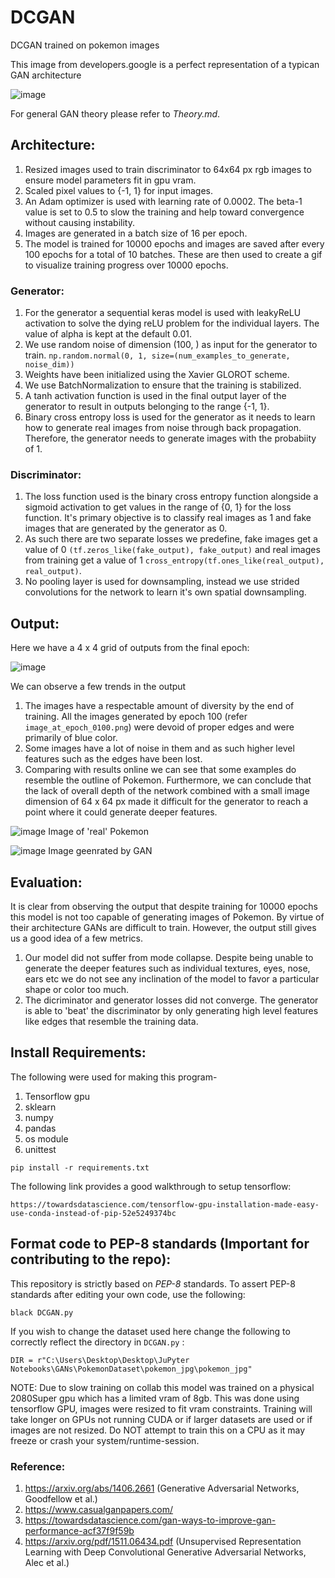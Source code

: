 # DCGAN
DCGAN trained on pokemon images

This image from developers.google is a perfect representation of a typican GAN architecture

![image](https://user-images.githubusercontent.com/80246631/142183155-0d3c7252-3de8-4d01-a0d3-2969d0d0fd3f.png)


For general GAN theory please refer to *Theory.md*. 

## Architecture:

1. Resized images used to train discriminator to 64x64 px rgb images to ensure model parameters fit in gpu vram. 
2. Scaled pixel values to {-1, 1} for input images.
3. An Adam optimizer is used with learning rate of 0.0002. The beta-1 value is set to 0.5 to slow the training and help toward convergence without causing instability. 
4. Images are generated in a batch size of 16 per epoch.
5. The model is trained for 10000 epochs and images are saved after every 100 epochs for a total of 10 batches. These are then used to create a gif to visualize training progress over 10000 epochs. 

### Generator:

1. For the generator a sequential keras model is used with leakyReLU activation to solve the dying reLU problem for the individual layers. The value of alpha is kept at the default 0.01.
2. We use random noise of dimension (100, ) as input for the generator to train. `np.random.normal(0, 1, size=(num_examples_to_generate, noise_dim))`
3. Weights have been initialized using the Xavier GLOROT scheme. 
4. We use BatchNormalization to ensure that the training is stabilized. 
5. A tanh activation function is used in the final output layer of the generator to result in outputs belonging to the range {-1, 1}.
6. Binary cross entropy loss is used for the generator as it needs to learn how to generate real images from noise through back propagation. Therefore, the generator needs to generate images with the probabiity of 1.

### Discriminator: 

1. The loss function used is the binary cross entropy function alongside a sigmoid activation to get values in the range of {0, 1} for the loss function. It's primary objective is to classify real images as 1 and fake images that are generated by the generator as 0.
2. As such there are two separate losses we predefine, fake images get a value of 0 `(tf.zeros_like(fake_output), fake_output)` and real images from training get a value of 1 `cross_entropy(tf.ones_like(real_output), real_output)`.
3. No pooling layer is used for downsampling, instead we use strided convolutions for the network to learn it's own spatial downsampling.


## Output: 

Here we have a 4 x 4 grid of outputs from the final epoch: 

![image](https://user-images.githubusercontent.com/80246631/142175513-66397caa-1b79-4a6e-8e68-4ee7bc4d3b12.png)

We can observe a few trends in the output

1. The images have a respectable amount of diversity by the end of training. All the images generated by epoch 100 (refer `image_at_epoch_0100.png`) were devoid of proper edges and were primarily of blue color.
2. Some images have a lot of noise in them and as such higher level features such as the edges have been lost. 
3. Comparing with results online we can see that some examples do resemble the outline of Pokemon. Furthermore, we can conclude that the lack of overall depth of the network combined with a small image dimension of 64 x 64 px made it difficult for the generator to reach a point where it could generate deeper features. 


![image](https://user-images.githubusercontent.com/80246631/142178623-e3b0b26d-877e-4ce6-b4aa-9b5cd6e587aa.png) 
Image of 'real' Pokemon

![image](https://user-images.githubusercontent.com/80246631/142178881-57d43044-a968-47d5-be98-12877837283f.png)
Image geenrated by GAN


## Evaluation: 

It is clear from observing the output that despite training for 10000 epochs this model is not too capable of generating images of Pokemon. By virtue of their architecture GANs are difficult to train. However, the output still gives us a good idea of a few metrics.

1. Our model did not suffer from mode collapse. Despite being unable to generate the deeper features such as individual textures, eyes, nose, ears etc we do not see any inclination of the model to favor a particular shape or color too much.   
2. The dicriminator and generator losses did not converge. The generator is able to 'beat' the discriminator by only generating high level features like edges that resemble the training data. 

 ## Install Requirements: 
 
 The following were used for making this program-
 1. Tensorflow gpu
 2. sklearn
 3. numpy
 4. pandas
 5. os module
 6. unittest
 
 ```
 pip install -r requirements.txt
 
 ```
The following link provides a good walkthrough to setup tensorflow:

```
https://towardsdatascience.com/tensorflow-gpu-installation-made-easy-use-conda-instead-of-pip-52e5249374bc
```

## Format code to PEP-8 standards (Important for contributing to the repo): 
 
 This repository is strictly based on *PEP-8* standards. To assert PEP-8 standards after editing your own code, use the following: 
 
 ```
 black DCGAN.py

 ```
 
If you wish to change the dataset used here change the following to correctly reflect the directory in `DCGAN.py` :

`DIR = r"C:\Users\Desktop\Desktop\JuPyter Notebooks\GANs\PokemonDataset\pokemon_jpg\pokemon_jpg"`


NOTE: Due to slow training on collab this model was trained on a physical 2080Super gpu which has a limited vram of 8gb. This was done using tensorflow GPU, images were resized to fit vram constraints. Training will take longer on GPUs not running CUDA or if larger datasets are used or if images are not resized. Do NOT attempt to train this on a CPU as it may freeze or crash your system/runtime-session.

 
### Reference: 

1. https://arxiv.org/abs/1406.2661 (Generative Adversarial Networks, Goodfellow et al.)
2. https://www.casualganpapers.com/
3. https://towardsdatascience.com/gan-ways-to-improve-gan-performance-acf37f9f59b
4. https://arxiv.org/pdf/1511.06434.pdf (Unsupervised Representation Learning with Deep Convolutional Generative Adversarial Networks, Alec et al.)
 
